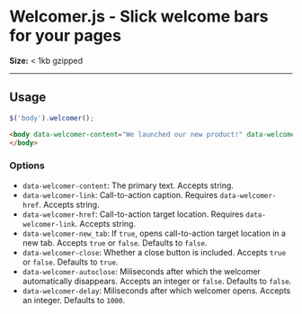 # Welcomer.js - Slick welcome bars for your pages

**Size:** < 1kb gzipped

---

## Usage

```javascript
$('body').welcomer();
```

```html
<body data-welcomer-content="We launched our new product!" data-welcomer-link="Start a trial" data-welcomer-href="https://example.com">
</body>
```

### Options

* `data-welcomer-content`: The primary text. Accepts string.
* `data-welcomer-link`: Call-to-action caption. Requires `data-welcomer-href`. Accepts string.
* `data-welcomer-href`: Call-to-action target location. Requires `data-welcomer-link`. Accepts string.
* `data-welcomer-new_tab`: If `true`, opens call-to-action target location in a new tab. Accepts `true` or `false`. Defaults to `false`.
* `data-welcomer-close`: Whether a close button is included. Accepts `true` or `false`. Defaults to `true`.
* `data-welcomer-autoclose`: Miliseconds after which the welcomer automatically disappears. Accepts an integer or `false`. Defaults to `false`.
* `data-welcomer-delay`: Miliseconds after which welcomer opens. Accepts an integer. Defaults to `1000`.

